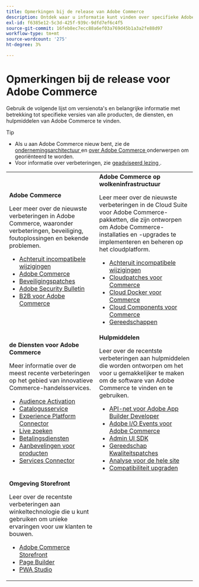 ```yaml
---
title: Opmerkingen bij de release van Adobe Commerce
description: Ontdek waar u informatie kunt vinden over specifieke Adobe Commerce-releases.
exl-id: f6385e12-5c3d-425f-939c-9dfd7ef6c4f5
source-git-commit: 16feb8ec7ecc88a6ef03a769d45b1a3a2fe88d97
workflow-type: tm+mt
source-wordcount: '275'
ht-degree: 3%

---
```



# Opmerkingen bij de release voor Adobe Commerce

Gebruik de volgende lijst om versienota&#39;s en belangrijke informatie met betrekking tot specifieke versies van alle producten, de diensten, en hulpmiddelen van Adobe Commerce te vinden.

>[!TIP]
>
>- Als u aan Adobe Commerce nieuw bent, zie de [ ondernemingsarchitectuur ](../../implementation-playbook/architecture/enterprise-blueprint.md) en [ over Adobe Commerce ](https://experienceleague.adobe.com/nl/docs/commerce-admin/start/about) onderwerpen om georiënteerd te worden.
>- Voor informatie over verbeteringen, zie [ geadviseerd lezing ](../../upgrade/resources/recommended-reading.md).

<table>
  <tbody>
    <tr>
      <td><strong> Adobe Commerce </strong>
        <p>Leer meer over de nieuwste verbeteringen in Adobe Commerce, waaronder verbeteringen, beveiliging, foutoplossingen en bekende problemen.</p>
          <ul>
            <li><a href="https://developer.adobe.com/commerce/php/development/backward-incompatible-changes/">Achteruit incompatibele wijzigingen</a></li>
            <li><a href="commerce/overview.md">Adobe Commerce</a></li>
            <li><a href="security/overview.md">Beveiligingspatches</a></li>
            <li><a href="https://helpx.adobe.com/nl/security/products/magento.html">Adobe Security Bulletin</a></li>
            <li><a href="https://experienceleague.adobe.com/docs/commerce-admin/b2b/release-notes.html?lang=nl-NL">B2B voor Adobe Commerce</a></li>
          </ul>
        </td>
      <td><strong> Adobe Commerce op wolkeninfrastructuur </strong>
        <p>Leer meer over de nieuwste verbeteringen in de Cloud Suite voor Adobe Commerce-pakketten, die zijn ontworpen om Adobe Commerce-installaties en -upgrades te implementeren en beheren op het cloudplatform.</p>
          <ul>
            <li><a href="https://experienceleague.adobe.com/nl/docs/commerce-cloud-service/user-guide/release-notes/backward-incompatible-changes">Achteruit incompatibele wijzigingen</a></li>
            <li><a href="https://experienceleague.adobe.com/nl/docs/commerce-cloud-service/user-guide/release-notes/cloud-patches">Cloudpatches voor Commerce</a></li>
            <li><a href="https://experienceleague.adobe.com/nl/docs/commerce-cloud-service/user-guide/release-notes/cloud-docker">Cloud Docker voor Commerce</a></li>
            <li><a href="https://experienceleague.adobe.com/nl/docs/commerce-cloud-service/user-guide/release-notes/cloud-components">Cloud Components voor Commerce</a></li>
            <li><a href="https://experienceleague.adobe.com/nl/docs/commerce-cloud-service/user-guide/release-notes/ece-tools-package">Gereedschappen</a></li>
          </ul>
      </td>
    </tr>
    <tr>
      <td><strong> de Diensten voor Adobe Commerce </strong>
        <p>Meer informatie over de meest recente verbeteringen op het gebied van innovatieve Commerce-handelsservices.</p>
          <ul>
            <li><a href="https://experienceleague.adobe.com/docs/commerce-admin/customers/audience-activation.html?lang=nl-NL">Audience Activation</a></li>
            <li><a href="https://experienceleague.adobe.com/docs/commerce/catalog-service/release-notes.html?lang=nl-NL">Catalogusservice</a></li>
            <li><a href="https://experienceleague.adobe.com/docs/commerce/experience-platform-connector/release-notes.html">Experience Platform Connector</a></li>
            <li><a href="https://experienceleague.adobe.com/docs/commerce/live-search/release-notes.html?lang=nl-NL">Live zoeken</a></li>
            <li><a href="https://experienceleague.adobe.com/docs/commerce/payment-services/release-notes.html?lang=nl-NL">Betalingsdiensten</a></li>
            <li><a href="https://experienceleague.adobe.com/docs/commerce/product-recommendations/release-notes.html?lang=nl-NL">Aanbevelingen voor producten</a></li>
            <li><a href="https://experienceleague.adobe.com/docs/commerce/user-guides/integration-services/saas.html?lang=nl-NL">Services Connector</a></li>
          </ul>
        </td>
      <td><strong> Hulpmiddelen </strong>
        <p>Leer over de recentste verbeteringen aan hulpmiddelen die worden ontworpen om het voor u gemakkelijker te maken om de software van Adobe Commerce te vinden en te gebruiken.</p>
          <ul>
            <li><a href="https://developer.adobe.com/graphql-mesh-gateway/">API-net voor Adobe App Builder Developer</a></li>
            <li><a href="https://developer.adobe.com/commerce/events/get-started/release-notes/">Adobe I/O Events voor Adobe Commerce</a></li>
            <li><a href="https://developer.adobe.com/commerce/extensibility/admin-ui-sdk/release-notes/">Admin UI SDK</a></li>
            <li><a href="../../tools/quality-patches-tool/release-notes.md">Gereedschap Kwaliteitspatches</a></li>
            <li><a href="../../tools/site-wide-analysis-tool/intro.md">Analyse voor de hele site</a></li>
            <li><a href="../../upgrade/upgrade-compatibility-tool/overview.md">Compatibiliteit upgraden</a></li>
          </ul>
      </td>
    </tr>
    <tr>
       <td><strong> Omgeving Storefront </strong>
        <p>Leer over de recentste verbeteringen aan winkeltechnologie die u kunt gebruiken om unieke ervaringen voor uw klanten te bouwen.</p>
          <ul>
            <li><a href="https://experienceleague.adobe.com/developer/commerce/storefront/?lang=nl-NL">Adobe Commerce Storefront</a></li>
            <li><a href="https://experienceleague.adobe.com/docs/commerce-admin/page-builder/release-notes.html?lang=nl-NL">Page Builder</a></li>
            <li><a href="https://github.com/magento/pwa-studio/releases/latest">PWA Studio</a></li>
          </ul>
      </td>
      <td></td>
    </tr>
  </tbody>
</table>
